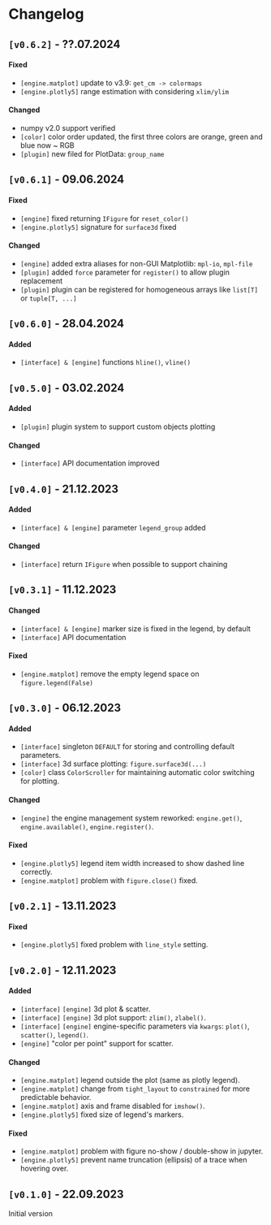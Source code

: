 # Changelog

## `[v0.6.2]` - ??.07.2024

#### Fixed
* `[engine.matplot]` update to v3.9: `get_cm -> colormaps`
* `[engine.plotly5]` range estimation with considering `xlim/ylim`

#### Changed
* numpy v2.0 support verified
* `[color]` color order updated, the first three colors are orange, green and blue now ~ RGB
* `[plugin]` new filed for PlotData: `group_name`


## `[v0.6.1]` - 09.06.2024

#### Fixed
* `[engine]` fixed returning `IFigure` for `reset_color()`
* `[engine.plotly5]` signature for `surface3d` fixed

#### Changed
* `[engine]` added extra aliases for non-GUI Matplotlib: `mpl-io`, `mpl-file`
* `[plugin]` added `force` parameter for `register()` to allow plugin replacement
* `[plugin]` plugin can be registered for homogeneous arrays like `list[T]` or `tuple[T, ...]`


## `[v0.6.0]` - 28.04.2024

#### Added
* `[interface] & [engine]` functions `hline()`, `vline()`


## `[v0.5.0]` - 03.02.2024

#### Added
* `[plugin]` plugin system to support custom objects plotting

#### Changed
* `[interface]` API documentation improved


## `[v0.4.0]` - 21.12.2023

#### Added
* `[interface] & [engine]` parameter `legend_group` added

#### Changed
* `[interface]` return `IFigure` when possible to support chaining


## `[v0.3.1]` - 11.12.2023

#### Changed
* `[interface] & [engine]` marker size is fixed in the legend, by default
* `[interface]` API documentation

#### Fixed
* `[engine.matplot]` remove the empty legend space on `figure.legend(False)`


## `[v0.3.0]` - 06.12.2023

#### Added
* `[interface]` singleton `DEFAULT` for storing and controlling default parameters.
* `[interface]` 3d surface plotting: `figure.surface3d(...)`
* `[color]` class `ColorScroller` for maintaining automatic color switching for plotting.

#### Changed
* `[engine]` the engine management system reworked: `engine.get()`, `engine.available()`, `engine.register()`.

#### Fixed
* `[engine.plotly5]` legend item width increased to show dashed line correctly.
* `[engine.matplot]` problem with `figure.close()` fixed.


## `[v0.2.1]` - 13.11.2023

#### Fixed
* `[engine.plotly5]` fixed problem with `line_style` setting.


## `[v0.2.0]` - 12.11.2023

#### Added
* `[interface]` `[engine]` 3d plot & scatter.
* `[interface]` `[engine]` 3d plot support: `zlim()`, `zlabel()`.
* `[interface]` `[engine]` engine-specific parameters via `kwargs`: `plot()`, `scatter()`, `legend()`.
* `[engine]` "color per point" support for scatter.

#### Changed
* `[engine.matplot]` legend outside the plot (same as plotly legend).
* `[engine.matplot]` change from `tight_layout` to `constrained` for more predictable behavior.
* `[engine.matplot]` axis and frame disabled for `imshow()`.
* `[engine.plotly5]` fixed size of legend's markers.

#### Fixed
* `[engine.matplot]` problem with figure no-show / double-show in jupyter.
* `[engine.plotly5]` prevent name truncation (ellipsis) of a trace when hovering over.

## `[v0.1.0]` - 22.09.2023

Initial version